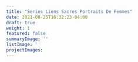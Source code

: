 ```yaml
---
title: "Series Liens Sacres Portraits De Femmes"
date: 2021-08-25T16:32:23-04:00
draft: true
weight: 1
featured: false
summaryImage: ''
listImage: ''
projectImages:
---
```

